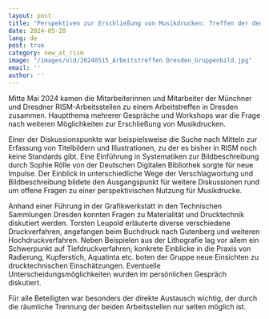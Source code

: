 ```yaml
---
layout: post
title: "Perspektiven zur Erschließung von Musikdrucken: Treffen der deutschen RISM-Arbeitsstellen"
date: 2024-05-28
lang: de
post: true
category: new_at_rism
image: "/images/old/20240515_Arbeitstreffen Dresden_Gruppenbild.jpg"
email: ''
author: ''
---
```


Mitte Mai 2024 kamen die Mitarbeiterinnen und Mitarbeiter der Münchner und Dresdner RISM-Arbeitsstellen zu einem Arbeitstreffen in Dresden zusammen. Hauptthema mehrerer Gespräche und Workshops war die Frage nach weiteren Möglichkeiten zur Erschließung von Musikdrucken. 

Einer der Diskussionspunkte war beispielsweise die Suche nach Mitteln zur Erfassung von Titelbildern und Illustrationen, zu der es bisher in RISM noch keine Standards gibt. Eine Einführung in Systematiken zur Bildbeschreibung durch Sophie Rölle von der Deutschen Digitalen Bibliothek sorgte für neue Impulse. Der Einblick in unterschiedliche Wege der Verschlagwortung und Bildbeschreibung bildete den Ausgangspunkt für weitere Diskussionen rund um offene Fragen zu einer perspektivischen Nutzung für Musikdrucke. 

Anhand einer Führung in der Grafikwerkstatt in den Technischen Sammlungen Dresden konnten Fragen zu Materialität und Drucktechnik diskutiert werden. Torsten Leupold erläuterte diverse verschiedene Druckverfahren, angefangen beim Buchdruck nach Gutenberg und weiteren Hochdruckverfahren. Neben Beispielen aus der Lithografie lag vor allem ein Schwerpunkt auf Tiefdruckverfahren; konkrete Einblicke in die Praxis von Radierung, Kupferstich, Aquatinta etc. boten der Gruppe neue Einsichten zu drucktechnischen Einschätzungen. Eventuelle Unterscheidungsmöglichkeiten wurden im persönlichen Gespräch diskutiert.

Für alle Beteiligten war besonders der direkte Austausch wichtig, der durch die räumliche Trennung der beiden Arbeitsstellen nur selten möglich ist. 

